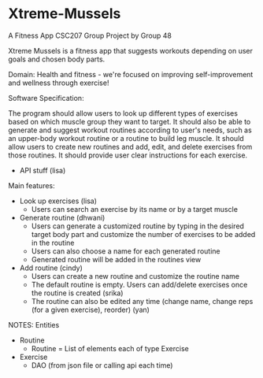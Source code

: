 # Xtreme-Mussels
A Fitness App
CSC207 Group Project by Group 48

Xtreme Mussels is a fitness app that suggests workouts depending on user goals and chosen body parts.

Domain: Health and fitness - we're focused on improving self-improvement and wellness through exercise!

Software Specification:

The program should allow users to look up different types of exercises based on which muscle group they want to target. It should also be able to generate and suggest workout routines according to user's needs, such as an upper-body workout routine or a routine to build leg muscle. It should allow users to create new routines and add, edit, and delete exercises from those routines. It should provide user clear instructions for each exercise.

- API stuff (lisa)

Main features:
- Look up exercises (lisa)
  - Users can search an exercise by its name or by a target muscle
- Generate routine (dhwani)
  - Users can generate a customized routine by typing in the desired target body part and customize the number of exercises to be added in the routine
  - Users can also choose a name for each generated routine
  - Generated routine will be added in the routines view
- Add routine (cindy)
  - Users can create a new routine and customize the routine name
  - The default routine is empty. Users can add/delete exercises once the routine is created (srika)
  - The routine can also be edited any time (change name, change reps (for a given exercise), reorder) (yan)

NOTES:
Entities
- Routine
  - Routine = List of elements each of type Exercise
- Exercise
  - DAO (from json file or calling api each time)
